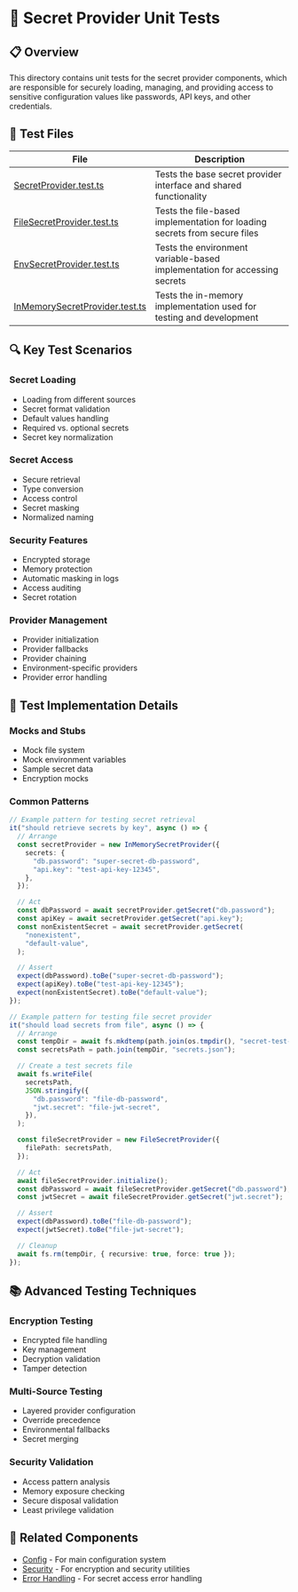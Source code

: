# 🧪 Secret Provider Unit Tests

## 📋 Overview

This directory contains unit tests for the secret provider components, which are responsible for securely loading, managing, and providing access to sensitive configuration values like passwords, API keys, and other credentials.

## 🧩 Test Files

| File                                                               | Description                                                               |
| ------------------------------------------------------------------ | ------------------------------------------------------------------------- |
| [SecretProvider.test.ts](./SecretProvider.test.ts)                 | Tests the base secret provider interface and shared functionality         |
| [FileSecretProvider.test.ts](./FileSecretProvider.test.ts)         | Tests the file-based implementation for loading secrets from secure files |
| [EnvSecretProvider.test.ts](./EnvSecretProvider.test.ts)           | Tests the environment variable-based implementation for accessing secrets |
| [InMemorySecretProvider.test.ts](./InMemorySecretProvider.test.ts) | Tests the in-memory implementation used for testing and development       |

## 🔍 Key Test Scenarios

### Secret Loading

- Loading from different sources
- Secret format validation
- Default values handling
- Required vs. optional secrets
- Secret key normalization

### Secret Access

- Secure retrieval
- Type conversion
- Access control
- Secret masking
- Normalized naming

### Security Features

- Encrypted storage
- Memory protection
- Automatic masking in logs
- Access auditing
- Secret rotation

### Provider Management

- Provider initialization
- Provider fallbacks
- Provider chaining
- Environment-specific providers
- Provider error handling

## 🔧 Test Implementation Details

### Mocks and Stubs

- Mock file system
- Mock environment variables
- Sample secret data
- Encryption mocks

### Common Patterns

```typescript
// Example pattern for testing secret retrieval
it("should retrieve secrets by key", async () => {
  // Arrange
  const secretProvider = new InMemorySecretProvider({
    secrets: {
      "db.password": "super-secret-db-password",
      "api.key": "test-api-key-12345",
    },
  });

  // Act
  const dbPassword = await secretProvider.getSecret("db.password");
  const apiKey = await secretProvider.getSecret("api.key");
  const nonExistentSecret = await secretProvider.getSecret(
    "nonexistent",
    "default-value",
  );

  // Assert
  expect(dbPassword).toBe("super-secret-db-password");
  expect(apiKey).toBe("test-api-key-12345");
  expect(nonExistentSecret).toBe("default-value");
});

// Example pattern for testing file secret provider
it("should load secrets from file", async () => {
  // Arrange
  const tempDir = await fs.mkdtemp(path.join(os.tmpdir(), "secret-test-"));
  const secretsPath = path.join(tempDir, "secrets.json");

  // Create a test secrets file
  await fs.writeFile(
    secretsPath,
    JSON.stringify({
      "db.password": "file-db-password",
      "jwt.secret": "file-jwt-secret",
    }),
  );

  const fileSecretProvider = new FileSecretProvider({
    filePath: secretsPath,
  });

  // Act
  await fileSecretProvider.initialize();
  const dbPassword = await fileSecretProvider.getSecret("db.password");
  const jwtSecret = await fileSecretProvider.getSecret("jwt.secret");

  // Assert
  expect(dbPassword).toBe("file-db-password");
  expect(jwtSecret).toBe("file-jwt-secret");

  // Cleanup
  await fs.rm(tempDir, { recursive: true, force: true });
});
```

## 📚 Advanced Testing Techniques

### Encryption Testing

- Encrypted file handling
- Key management
- Decryption validation
- Tamper detection

### Multi-Source Testing

- Layered provider configuration
- Override precedence
- Environmental fallbacks
- Secret merging

### Security Validation

- Access pattern analysis
- Memory exposure checking
- Secure disposal validation
- Least privilege validation

## 🔗 Related Components

- [Config](../README.md) - For main configuration system
- [Security](../../security/README.md) - For encryption and security utilities
- [Error Handling](../../errors/README.md) - For secret access error handling
